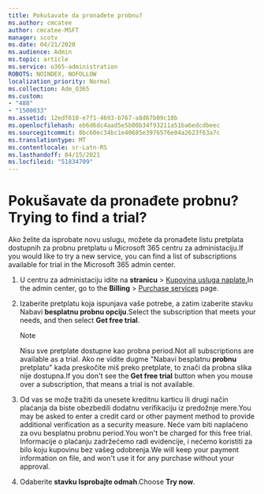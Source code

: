 ```yaml
---
title: Pokušavate da pronađete probnu?
ms.author: cmcatee
author: cmcatee-MSFT
manager: scotv
ms.date: 04/21/2020
ms.audience: Admin
ms.topic: article
ms.service: o365-administration
ROBOTS: NOINDEX, NOFOLLOW
localization_priority: Normal
ms.collection: Adm_O365
ms.custom:
- "488"
- "1500033"
ms.assetid: 12edf610-e7f1-4693-b767-a8d67b09c10b
ms.openlocfilehash: eb6d6dc4aad5e5b00b34f93211a51ba6edcdbeec
ms.sourcegitcommit: 8bc60ec34bc1e40685e3976576e04a2623f63a7c
ms.translationtype: MT
ms.contentlocale: sr-Latn-RS
ms.lasthandoff: 04/15/2021
ms.locfileid: "51834709"
---
```

# <a name="trying-to-find-a-trial"></a><span data-ttu-id="5a901-102">Pokušavate da pronađete probnu?</span><span class="sxs-lookup"><span data-stu-id="5a901-102">Trying to find a trial?</span></span>

<span data-ttu-id="5a901-103">Ako želite da isprobate novu uslugu, možete da pronađete listu pretplata dostupnih za probnu pretplatu u Microsoft 365 centru za administaciju.</span><span class="sxs-lookup"><span data-stu-id="5a901-103">If you would like to try a new service, you can find a list of subscriptions available for trial in the Microsoft 365 admin center.</span></span>
  
1. <span data-ttu-id="5a901-104">U centru za administaciju idite na **stranicu** \> [Kupovina usluga naplate.](https://go.microsoft.com/fwlink/p/?linkid=868433)</span><span class="sxs-lookup"><span data-stu-id="5a901-104">In the admin center, go to the **Billing** \> [Purchase services](https://go.microsoft.com/fwlink/p/?linkid=868433) page.</span></span>

2. <span data-ttu-id="5a901-105">Izaberite pretplatu koja ispunjava vaše potrebe, a zatim izaberite stavku Nabavi  **besplatnu probnu opciju**.</span><span class="sxs-lookup"><span data-stu-id="5a901-105">Select the subscription that meets your needs, and then select  **Get free trial**.</span></span>

    > [!NOTE]
    > <span data-ttu-id="5a901-106">Nisu sve pretplate dostupne kao probna period.</span><span class="sxs-lookup"><span data-stu-id="5a901-106">Not all subscriptions are available as a trial.</span></span> <span data-ttu-id="5a901-107">Ako ne vidite dugme "Nabavi besplatnu **probnu** pretplatu" kada preskočite miš preko pretplate, to znači da probna slika nije dostupna.</span><span class="sxs-lookup"><span data-stu-id="5a901-107">If you don't see the **Get free trial** button when you mouse over a subscription, that means a trial is not available.</span></span>
  
3. <span data-ttu-id="5a901-108">Od vas se može tražiti da unesete kreditnu karticu ili drugi način plaćanja da biste obezbedili dodatnu verifikaciju iz predožnje mere.</span><span class="sxs-lookup"><span data-stu-id="5a901-108">You may be asked to enter a credit card or other payment method to provide additional verification as a security measure.</span></span> <span data-ttu-id="5a901-109">Neće vam biti naplaćeno za ovu besplatnu probnu period.</span><span class="sxs-lookup"><span data-stu-id="5a901-109">You won't be charged for this free trial.</span></span> <span data-ttu-id="5a901-110">Informacije o plaćanju zadržećemo radi evidencije, i nećemo koristiti za bilo koju kupovinu bez vašeg odobrenja.</span><span class="sxs-lookup"><span data-stu-id="5a901-110">We will keep your payment information on file, and won't use it for any purchase without your approval.</span></span>

4. <span data-ttu-id="5a901-111">Odaberite **stavku Isprobajte odmah**.</span><span class="sxs-lookup"><span data-stu-id="5a901-111">Choose **Try now**.</span></span>